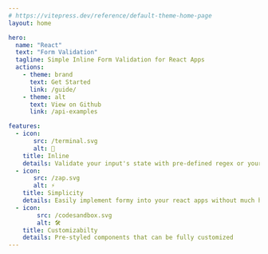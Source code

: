 ```yaml
---
# https://vitepress.dev/reference/default-theme-home-page
layout: home

hero:
  name: "React"
  text: "Form Validation"
  tagline: Simple Inline Form Validation for React Apps
  actions:
    - theme: brand
      text: Get Started
      link: /guide/
    - theme: alt
      text: View on Github
      link: /api-examples

features:
  - icon: 
       src: /terminal.svg
       alt: 📑
    title: Inline
    details: Validate your input's state with pre-defined regex or your own regex in one line
  - icon: 
       src: /zap.svg
       alt: ⚡
    title: Simplicity
    details: Easily implement formy into your react apps without much hassle
  - icon: 
        src: /codesandbox.svg
        alt: 🛠
    title: Customizabilty
    details: Pre-styled components that can be fully customized
---
```


